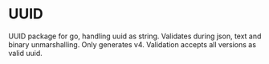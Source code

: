 # UUID

UUID package for go, handling uuid as string. Validates during json, text and binary unmarshalling. Only generates v4. Validation accepts all versions as valid uuid.